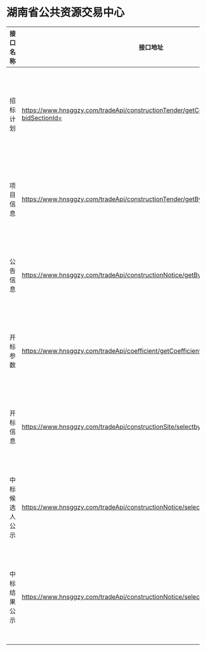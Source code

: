 # 湖南省公共资源交易中心

| 接口名称 | 接口地址 | 接口描述 |
| --- | --- | --- |
| 招标计划 | https://www.hnsggzy.com/tradeApi/constructionTender/getConstructionTenderPlanById?bidSectionId=<id> | 获取招标计划信息接口 |
| 项目信息 | https://www.hnsggzy.com/tradeApi/constructionTender/getBySectionId?sectionId=<id> | 获取项目信息接口 |
| 公告信息 | https://www.hnsggzy.com/tradeApi/constructionNotice/getBySectionId?sectionId=<id> | 获取公告信息接口 |
| 开标参数 | https://www.hnsggzy.com/tradeApi/coefficient/getCoefficientList?bidSectionid=<id> | 获取开标参数接口 |
| 开标信息 | https://www.hnsggzy.com/tradeApi/constructionSite/selectbyconstructionsectionid/<id> | 获取开标信息接口 |
| 中标候选人公示 | https://www.hnsggzy.com/tradeApi/constructionNotice/selectWinningBidNotice/<id>/0 | 中标候选人公示接口 |
| 中标结果公示 | https://www.hnsggzy.com/tradeApi/constructionNotice/selectWinningBidNotice/<id>/1 | 获取中标结果公示接口 |


